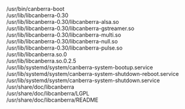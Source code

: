 /usr/bin/canberra-boot  
/usr/lib/libcanberra-0.30  
/usr/lib/libcanberra-0.30/libcanberra-alsa.so  
/usr/lib/libcanberra-0.30/libcanberra-gstreamer.so  
/usr/lib/libcanberra-0.30/libcanberra-multi.so  
/usr/lib/libcanberra-0.30/libcanberra-null.so  
/usr/lib/libcanberra-0.30/libcanberra-pulse.so  
/usr/lib/libcanberra.so.0  
/usr/lib/libcanberra.so.0.2.5  
/usr/lib/systemd/system/canberra-system-bootup.service  
/usr/lib/systemd/system/canberra-system-shutdown-reboot.service  
/usr/lib/systemd/system/canberra-system-shutdown.service  
/usr/share/doc/libcanberra  
/usr/share/doc/libcanberra/LGPL  
/usr/share/doc/libcanberra/README  
